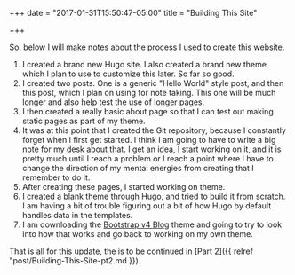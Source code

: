 +++
date = "2017-01-31T15:50:47-05:00"
title = "Building This Site"

+++

So, below I will make notes about the process I used to create this website.

1. I created a brand new Hugo site.  I also created a brand new theme which I plan to use to customize this later.  So far so good.
2. I created two posts.  One is a generic "Hello World" style post, and then this post, which I plan on using for note taking.  This one will be much longer and also help test the use of longer pages.
3. I then created a really basic about page so that I can test out making static pages as part of my theme.
4. It was at this point that I created the Git repository, because I constantly forget when I first get started.  I think I am going to have to write a big note for my desk about that.  I get an idea, I start working on it, and it is pretty much until I reach a problem or I reach a point where I have to change the direction of my mental energies from creating that I remember to do it.
5. After creating these pages, I started working on theme.
6. I created a blank theme through Hugo, and tried to build it from scratch.  I am having a bit of trouble figuring out a bit of how Hugo by default handles data in the templates.
7. I am downloading the [Bootstrap v4 Blog](https://github.com/alanorth/hugo-theme-bootstrap4-blog) theme and going to try to look into how that works and go back to working on my own theme.

That is all for this update, the is to be continued in [Part 2]({{ relref "post/Building-This-Site-pt2.md }}).
